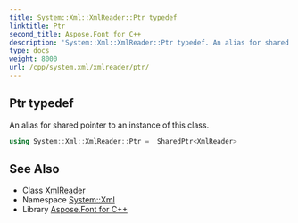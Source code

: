 ```yaml
---
title: System::Xml::XmlReader::Ptr typedef
linktitle: Ptr
second_title: Aspose.Font for C++
description: 'System::Xml::XmlReader::Ptr typedef. An alias for shared pointer to an instance of this class in C++.'
type: docs
weight: 8000
url: /cpp/system.xml/xmlreader/ptr/
---
```

## Ptr typedef


An alias for shared pointer to an instance of this class.

```cpp
using System::Xml::XmlReader::Ptr =  SharedPtr<XmlReader>
```

## See Also

* Class [XmlReader](../)
* Namespace [System::Xml](../../)
* Library [Aspose.Font for C++](../../../)
